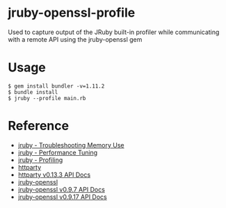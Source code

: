 # jruby-openssl-profile

Used to capture output of the JRuby built-in profiler while communicating with
a remote API using the jruby-openssl gem

# Usage

```
$ gem install bundler -v=1.11.2
$ bundle install
$ jruby --profile main.rb
````

# Reference

* [jruby - Troubleshooting Memory Use](https://github.com/jruby/jruby/wiki/Troubleshooting-Memory-Use)
* [jruby - Performance Tuning](https://github.com/jruby/jruby/wiki/PerformanceTuning)
* [jruby - Profiling](https://github.com/jruby/jruby/wiki/Profiling-JRuby)
* [httparty](https://github.com/jnunemaker/httparty)
* [httparty v0.13.3 API Docs](http://www.rubydoc.info/github/jnunemaker/httparty/HTTParty)
* [jruby-openssl](https://github.com/jruby/jruby-openssl)
* [jruby-openssl v0.9.7 API Docs](http://www.rubydoc.info/gems/jruby-openssl/0.9.7/OpenSSL/)
* [jruby-openssl v0.9.17 API Docs](http://www.rubydoc.info/gems/jruby-openssl/0.9.17/OpenSSL/)